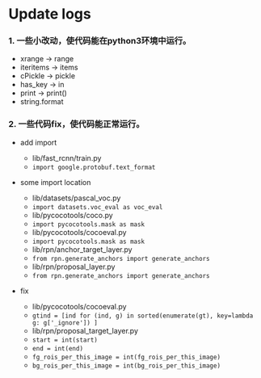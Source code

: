 # Update logs

### 1. 一些小改动，使代码能在python3环境中运行。
- xrange -> range
- iteritems -> items
- cPickle -> pickle
- has_key -> in
- print -> print()
- string.format


### 2. 一些代码fix，使代码能正常运行。

- add import
	- lib/fast_rcnn/train.py
	- ```import google.protobuf.text_format```

- some import location
	- lib/datasets/pascal_voc.py
	- ```import datasets.voc_eval as voc_eval```
	- lib/pycocotools/coco.py
	- ```import pycocotools.mask as mask```
	- lib/pycocotools/cocoeval.py
	- ```import pycocotools.mask as mask```
	- lib/rpn/anchor_target_layer.py
	- ```from rpn.generate_anchors import generate_anchors```
	- lib/rpn/proposal_layer.py
	- ```from rpn.generate_anchors import generate_anchors```

- fix
	- lib/pycocotools/cocoeval.py
	- ```gtind = [ind for (ind, g) in sorted(enumerate(gt), key=lambda g: g['_ignore']) ]```
	- lib/rpn/proposal_target_layer.py
	- ```start = int(start)```
	- ```end = int(end)```
	- ```fg_rois_per_this_image = int(fg_rois_per_this_image)```
	- ```bg_rois_per_this_image = int(bg_rois_per_this_image)```
